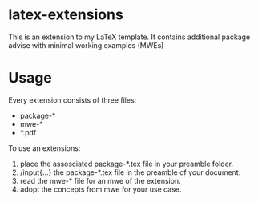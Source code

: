 # latex-extensions
This is an extension to my LaTeX template. It contains additional package advise with minimal working examples (MWEs)

# Usage
Every extension consists of three files: 
  * package-*
  * mwe-*
  * *.pdf
  
To use an extensions:
  1. place the assosciated package-*.tex file in your preamble folder.
  2. /input{...} the package-*.tex file in the preamble of your document.
  3. read the mwe-* file for an mwe of the extension.
  4. adopt the concepts from mwe for your use case.

